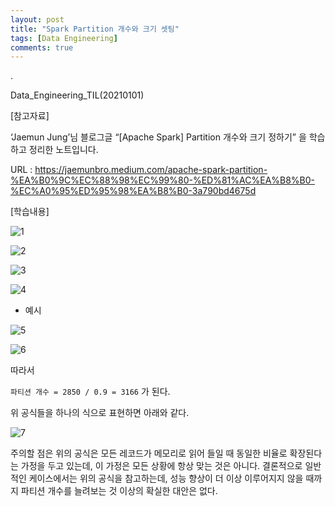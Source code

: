 ```yaml
---
layout: post
title: "Spark Partition 개수와 크기 셋팅"
tags: [Data Engineering]
comments: true
---
```


.

Data_Engineering_TIL(20210101)

[참고자료]

‘Jaemun Jung’님 블로그글 “[Apache Spark] Partition 개수와 크기 정하기” 을 학습하고 정리한 노트입니다.

URL : https://jaemunbro.medium.com/apache-spark-partition-%EA%B0%9C%EC%88%98%EC%99%80-%ED%81%AC%EA%B8%B0-%EC%A0%95%ED%95%98%EA%B8%B0-3a790bd4675d

[학습내용]

![1](https://user-images.githubusercontent.com/41605276/103436028-c624cc00-4c5a-11eb-9237-ff51782378d7.jpg)

![2](https://user-images.githubusercontent.com/41605276/103436046-e8b6e500-4c5a-11eb-8f92-414abbe61b29.PNG)

![3](https://user-images.githubusercontent.com/41605276/103436332-9dea9c80-4c5d-11eb-8b46-96ddcd112050.jpg)

![4](https://user-images.githubusercontent.com/41605276/103436630-29b1f800-4c61-11eb-94ab-9c677714f0c1.jpg)

- 예시

![5](https://user-images.githubusercontent.com/41605276/103436642-5534e280-4c61-11eb-9587-4f43f4f55822.PNG)

![6](https://user-images.githubusercontent.com/41605276/103436903-2d934980-4c64-11eb-8f8c-f4ff8a586fda.jpg)

따라서

`파티션 개수 = 2850 / 0.9 = 3166` 가 된다.

위 공식들을 하나의 식으로 표현하면 아래와 같다.

![7](https://user-images.githubusercontent.com/41605276/103436922-5ddae800-4c64-11eb-881c-d9f7531bb581.PNG)

주의할 점은 위의 공식은 모든 레코드가 메모리로 읽어 들일 때 동일한 비율로 확장된다는 가정을 두고 있는데, 이 가정은 모든 상황에 항상 맞는 것은 아니다. 결론적으로 일반적인 케이스에서는 위의 공식을 참고하는데, 성능 향상이 더 이상 이루어지지 않을 때까지 파티션 개수를 늘려보는 것 이상의 확실한 대안은 없다.
